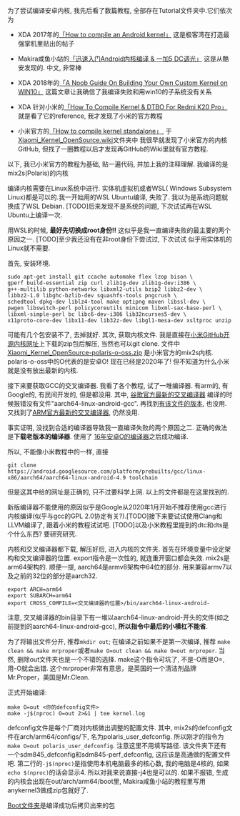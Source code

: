 为了尝试编译安卓内核, 我先后看了数篇教程, 全部存在Tutorial文件夹中.它们依次为

+ XDA 2017年的[「How to compile an Android kernel」](https://forum.xda-developers.com/android/software-hacking/reference-how-to-compile-android-kernel-t3627297#:~:text=%20%20%20%5BREFERENCE%5D%20How%20to%20compile%20an,will%20essentially%20turn%20on%20-Werror%2C%20causing...%20More%20)
  这是极客湾在打造最强掌机里贴出的帖子 

+ Makira咸鱼小站的[「迅速入门Android内核编译 & 一加5 DC调光」](https://makiras.org/archives/173)
  这是从酷安发现的. 中文, 非常棒

+ XDA 2018年的[「A Noob Guide On Building Your Own Custom Kernel on WIN10」](https://forum.xda-developers.com/android/software/guide-noob-guide-building-custom-kernel-t3775494)
  这篇文章让我确信了我编译失败和用win10的子系统没有关系

+ XDA 针对小米的[「How To Compile Kernel & DTBO For Redmi K20 Pro」](https://forum.xda-developers.com/k20-pro/how-to/guide-how-to-compile-kernel-redmi-k20-t3971443)
  就是看了它的reference, 我才发现了小米的官方教程

+ 小米官方的[「How to compile kernel standalone」](https://github.com/MiCode/Xiaomi_Kernel_OpenSource), 于[Xiaomi_Kernel_OpenSource.wiki](Tutorial\Xiaomi_Kernel_OpenSource.wiki)文件夹中
我很早就发现了小米官方的内核GitHub, 但找了一圈教程以后才发现再GitHub的Wiki里就有官方教程.

以下, 我已小米官方的教程为基础, 贴一遍代码, 并加上我的注释理解. 我编译的是mix2s(Polaris)的内核

编译内核需要在Linux系统中进行. 实体机虚拟机或者WSL( Windows Subsystem Linux)都是可以的.我一开始用的WSL Ubuntu编译, 失败了. 我以为是系统问题就换成了WSL Debian. [TODO]后来发现不是系统的问题, 下次试试再在WSL Ubuntu上编译一次.

用WSL的时候, **最好先切换成root身份!!** 这似乎是我一直编译失败的最主要的两个原因之一. [TODO]至少我还没有在非root身份下尝试过, 下次试试 似乎用实体机的Linux就不需要. 

首先, 安装环境.
```shell
sudo apt-get install git ccache automake flex lzop bison \
gperf build-essential zip curl zlib1g-dev zlib1g-dev:i386 \
g++-multilib python-networkx libxml2-utils bzip2 libbz2-dev \
libbz2-1.0 libghc-bzlib-dev squashfs-tools pngcrush \
schedtool dpkg-dev liblz4-tool make optipng maven libssl-dev \
pwgen libswitch-perl policycoreutils minicom libxml-sax-base-perl \
libxml-simple-perl bc libc6-dev-i386 lib32ncurses5-dev \
x11proto-core-dev libx11-dev lib32z-dev libgl1-mesa-dev xsltproc unzip
```
可能有几个包安装不了, 去掉就好.
其次, 获取内核文件. 我是直接在[小米GitHub开源内核网址](https://github.com/MiCode/Xiaomi_Kernel_OpenSource)上下载的zip包后解压, 当然也可以git clone.
文件中[Xiaomi_Kernel_OpenSource-polaris-o-oss.zip](https://github.com/MiCode/Xiaomi_Kernel_OpenSource/archive/polaris-o-oss.zip) 是小米官方的mix2s内核. polaris-o-oss中的O代表的是安卓O! 现在已经是2020年了! 但不知道为什么小米就是没有放出最新的内核.

接下来要获取GCC的交叉编译器. 我看了各个教程, 试了一堆编译器. 有arm的, 有Google的, 有民间开发的, 但是都没用. 其中, [谷歌官方最新的交叉编译器](Cross_Compile/aarch64-linux-android-4.9-refs_heads_master.tar.gz) 编译的时候报错没有文件"aarch64-linux-android-gcc". 再找到[有该文件的版本](Cross_Compile/aarch64-linux-android-4.9-refs_heads_android10-c2f2-release.tar.gz), 也没用. 又找到了[ARM官方最新的交叉编译器](https://developer.arm.com/-/media/Files/downloads/gnu-a/9.2-2019.12/binrel/gcc-arm-9.2-2019.12-x86_64-aarch64-none-linux-gnu.tar.xz?revision=61c3be5d-5175-4db6-9030-b565aae9f766&la=en&hash=0A37024B42028A9616F56A51C2D20755C5EBBCD7), 仍然没用.

事实证明, 没找到合适的编译器导致我一直编译失败的两个原因之二. 正确的做法是**下载老版本的编译器**. 使用了 [16年安卓O的编译器](Cross_Compile/aarch64-linux-android-4.9-d7d824eaa0690179c4b504209dbb017dfc730cf3.tar.gz)之后成功编译.

所以, 不能像小米教程中的一样, 直接
```shell
git clone https://android.googlesource.com/platform/prebuilts/gcc/linux-x86/aarch64/aarch64-linux-android-4.9 toolchain
```
但是这其中给的网址是正确的, 只不过要科学上网. 以上的文件都是在这里找到的.

新版编译器不能使用的原因似乎是Google从2020年1月开始不推荐使用gcc进行内核编译(似乎与gcc的GPL 2.0协定有关?).[TODO]接下来要试试使用Clang和LLVM编译了, 跟着小米的教程试试吧. [TODO]以及小米教程里提到的dtc和dts是个什么东西? 要研究研究.

内核和交叉编译器都下载, 解压好后, 进入内核的文件夹. 首先在环境变量中设定架构和交叉编译器的位置. export指令是一次性的, 就连重开窗口都会失效. mix2s是arm64架构的. 顺便一提, aarch64是armv8架构中64位的部分. 用来兼容armv7以及之前的32位的部分是aarch32.
```shell
export ARCH=arm64
export SUBARCH=arm64
export CROSS_COMPILE=<交叉编译器的位置>/bin/aarch64-linux-android-
```
注意, 交叉编译器的bin目录下有一堆以aarch64-linux-android-开头的文件(如之前提到的aarch64-linux-android-gcc), **所以指令中最后的小横杠不能省**.

为了将输出文件分开, 推荐``mkdir out``; 在编译之前如果不是第一次编译, 推荐 ``make clean && make mrproper``或者``make O=out clean && make O=out mrproper``. 当然, 删除out文件夹也是一个不错的选择. make这个指令可坑了, 不是-O而是O=, 用-O就会出错. 这个mrproper非常有意思，是英国的一个清洁剂品牌 Mr.Proper，美国是Mr.Clean.

正式开始编译:

```shell
make O=out <你的defconfig文件>
make -j$(nproc) O=out 2>&1 | tee kernel.log
```

defconfig文件是每个厂商对内核做出调整的配置文件. 其中, mix2s的defconfig文件在arch/arm64/configs/下, 名为polaris_user_defconfig. 所以刚才的指令为``make O=out polaris_user_defconfig``. 注意这里不用填写路径. 该文件夹下还有一个sdm845_defconfig和sdm845-perf_defconfig, 这应该是高通做的配置文件吧.
第二行的``-j$(nproc)``是指使用本机电脑最多的核心数, 我的电脑是4核的, 如果``echo $(nproc)``的话会显示4. 所以对我来说直接-j4也是可以的. 
如果不报错, 生成的内核会出现在out/arch/arm64/boot里, Makira咸鱼小站的教程里写用anykernel3做成zip包就好了.

[Boot文件夹](Boot)是编译成功后拷贝出来的包
